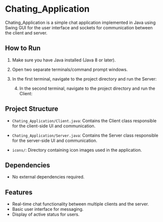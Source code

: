 # Chating_Application

Chating_Application is a simple chat application implemented in Java using Swing GUI for the user interface and sockets for communication between the client and server.

## How to Run

1. Make sure you have Java installed (Java 8 or later).

2. Open two separate terminals/command prompt windows.

3. In the first terminal, navigate to the project directory and run the Server:

   4. In the second terminal, navigate to the project directory and run the Client:

## Project Structure

- `Chating_Application/Client.java`: Contains the Client class responsible for the client-side UI and communication.

- `Chating_Application/Server.java`: Contains the Server class responsible for the server-side UI and communication.

- `icons/`: Directory containing icon images used in the application.

## Dependencies

- No external dependencies required.

## Features

- Real-time chat functionality between multiple clients and the server.
- Basic user interface for messaging.
- Display of active status for users.
